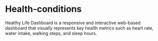 # Health-conditions
Healthy Life Dashboard is a responsive and interactive web-based dashboard that visually represents key health metrics such as heart rate, water intake, walking steps, and sleep hours.
